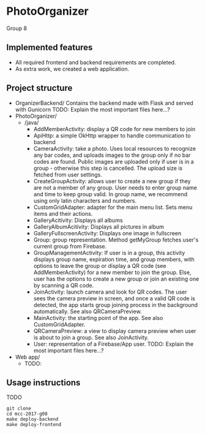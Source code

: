 # PhotoOrganizer
Group 8

## Implemented features

 - All required frontend and backend requirements are completed.
 - As extra work, we created a web application.

## Project structure

 - OrganizerBackend/
    Contains the backend made with Flask and served with Gunicorn
    TODO: Explain the most important files here...?
 - PhotoOrganizer/
    - /java/
        - AddMemberActivity: display a QR code for new members to join
        - ApiHttp: a simple OkHttp wrapper to handle communication to backend
        - CameraActivity: take a photo. Uses local resources to recognize any bar codes,
            and uploads images to the group only if no bar codes are found. Public images
            are uploaded only if user is in a group - otherwise this step is cancelled.
            The upload size is fetched from user settings.
        - CreateGroupActivity: allows user to create a new group if they are not a member
            of any group. User needs to enter group name and time to keep group valid.
            In group name, we recommend using only latin characters and numbers.
        - CustomGridAdapter: adapter for the main menu list. Sets menu items and their
            actions.
        - GalleryAcitivity: Displays all albums
        - GalleryAlbumAcitivity: Displays all pictures in album
        - GalleryFullscreenActivity: Displays one image in fullscreen
        - Group: group representation. Method getMyGroup fetches user's current group
            from Firebase.
        - GroupManagementActivity: If user is in a group, this activity displays group
            name, expiration time, and group members, with options to leave the group
            or display a QR code (see AddMemberActivity) for a new member to join the
            group. Else, user has the options to create a new group or join an existing
            one by scanning a QR code.
        - JoinActivity: launch camera and look for QR codes. The user sees the camera
            preview in screen, and once a valid QR code is detected, the app starts
            group joining process in the background automatically. See also
            QRCameraPreview.
        - MainActivity: the starting point of the app. See also CustomGridAdapter.
        - QRCameraPreview: a view to display camera preview when user is about to join
            a group. See also JoinActivity.
        - User: representation of a Firebase/App user.
        TODO: Explain the most important files here...?
 - Web app/
    - TODO:
        
## Usage instructions

TODO
```
git clone
cd mcc-2017-g08
make deploy-backend
make deploy-frontend
```
